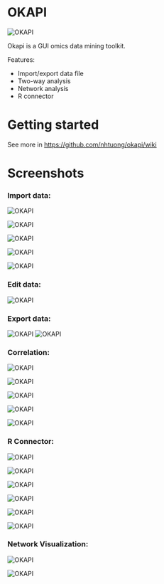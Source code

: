 OKAPI
=====
![OKAPI](src/images/screenshot/1-splashscreen.png "OKAPI")

Okapi is a GUI omics data mining toolkit. 

Features:
- Import/export data file
- Two-way analysis
- Network analysis
- R connector

Getting started
=====

See more in https://github.com/nhtuong/okapi/wiki

Screenshots
=====

### Import data:

![OKAPI](src/images/screenshot/2-import-data.png "OKAPI")

![OKAPI](src/images/screenshot/2-import-data-2.png "OKAPI")

![OKAPI](src/images/screenshot/2-import-data-3.png "OKAPI")

![OKAPI](src/images/screenshot/2-import-data-4.png "OKAPI")

![OKAPI](src/images/screenshot/2-import-data-5.png "OKAPI")


### Edit data:

![OKAPI](src/images/screenshot/2-edit-data-1.png "OKAPI")


### Export data:

![OKAPI](src/images/screenshot/3-export-data-1.png "OKAPI")
![OKAPI](src/images/screenshot/3-export-data-2.png "OKAPI")

### Correlation:

![OKAPI](src/images/screenshot/4-tools-correlation-1.png "OKAPI")

![OKAPI](src/images/screenshot/4-tools-correlation-2.png "OKAPI")

![OKAPI](src/images/screenshot/4-tools-correlation-3.png "OKAPI")

![OKAPI](src/images/screenshot/4-tools-correlation-4.png "OKAPI")

![OKAPI](src/images/screenshot/4-tools-correlation-5.png "OKAPI")

### R Connector:

![OKAPI](src/images/screenshot/5-R-connector-1.png "OKAPI")

![OKAPI](src/images/screenshot/5-R-connector-2.png "OKAPI")

![OKAPI](src/images/screenshot/5-R-connector-3.png "OKAPI")

![OKAPI](src/images/screenshot/5-R-connector-4.png "OKAPI")

![OKAPI](src/images/screenshot/5-R-connector-5.png "OKAPI")

![OKAPI](src/images/screenshot/5-R-connector-6.png "OKAPI")

### Network Visualization:

![OKAPI](src/images/screenshot/6-net-analysis-1.png "OKAPI")

![OKAPI](src/images/screenshot/6-net-analysis-2.png "OKAPI")
